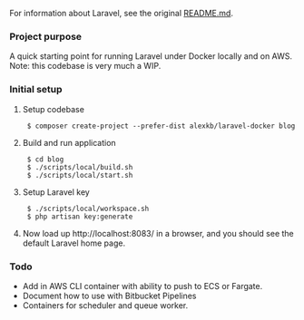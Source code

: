 For information about Laravel, see the original <a href="https://github.com/laravel/laravel/blob/master/README.md">README.md</a>.

### Project purpose

A quick starting point for running Laravel under Docker locally and on AWS. Note: this codebase is very much a WIP.

### Initial setup

1. Setup codebase

        $ composer create-project --prefer-dist alexkb/laravel-docker blog
    
2. Build and run application

        $ cd blog
        $ ./scripts/local/build.sh
        $ ./scripts/local/start.sh
    
3. Setup Laravel key

        $ ./scripts/local/workspace.sh
        $ php artisan key:generate

4. Now load up http://localhost:8083/ in a browser, and you should see the default Laravel home page.

### Todo

* Add in AWS CLI container with ability to push to ECS or Fargate.
* Document how to use with Bitbucket Pipelines
* Containers for scheduler and queue worker.
